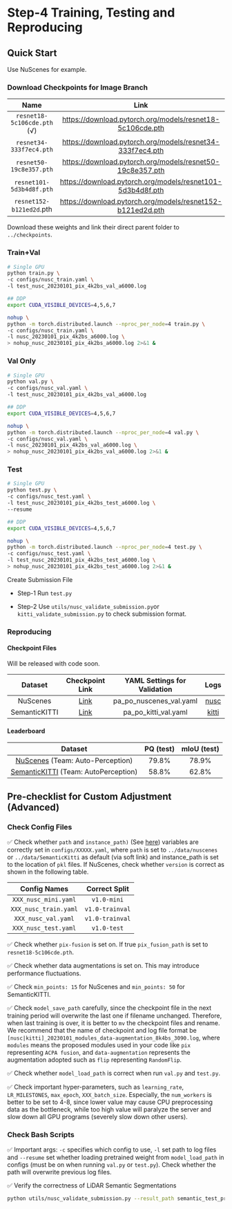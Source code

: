 # Step-4 Training, Testing and Reproducing

## Quick Start

Use NuScenes for example.

### Download Checkpoints for Image Branch

|            Name             |                            Link                            |
| :-------------------------: | :--------------------------------------------------------: |
| `resnet18-5c106cde.pth` (√) | https://download.pytorch.org/models/resnet18-5c106cde.pth  |
|   `resnet34-333f7ec4.pth`   | https://download.pytorch.org/models/resnet34-333f7ec4.pth  |
|   `resnet50-19c8e357.pth`   | https://download.pytorch.org/models/resnet50-19c8e357.pth  |
|  `resnet101-5d3b4d8f.pth`   | https://download.pytorch.org/models/resnet101-5d3b4d8f.pth |
|  `resnet152-b121ed2d`.pth   | https://download.pytorch.org/models/resnet152-b121ed2d.pth |

Download these weights and link their direct parent folder to `../checkpoints`.

### Train+Val

```bash
# Single GPU
python train.py \
-c configs/nusc_train.yaml \
-l test_nusc_20230101_pix_4k2bs_val_a6000.log

## DDP
export CUDA_VISIBLE_DEVICES=4,5,6,7

nohup \
python -m torch.distributed.launch --nproc_per_node=4 train.py \
-c configs/nusc_train.yaml \
-l nusc_20230101_pix_4k2bs_a6000.log \
> nohup_nusc_20230101_pix_4k2bs_a6000.log 2>&1 &
```



### Val Only

```bash
# Single GPU
python val.py \
-c configs/nusc_val.yaml \
-l test_nusc_20230101_pix_4k2bs_val_a6000.log

## DDP
export CUDA_VISIBLE_DEVICES=4,5,6,7

nohup \
python -m torch.distributed.launch --nproc_per_node=4 val.py \
-c configs/nusc_val.yaml \
-l nusc_20230101_pix_4k2bs_val_a6000.log \
> nohup_nusc_20230101_pix_4k2bs_val_a6000.log 2>&1 &
```



### Test

```bash
# Single GPU
python test.py \
-c configs/nusc_test.yaml \
-l test_nusc_20230101_pix_4k2bs_test_a6000.log \
--resume

## DDP
export CUDA_VISIBLE_DEVICES=4,5,6,7

nohup \
python -m torch.distributed.launch --nproc_per_node=4 test.py \
-c configs/nusc_test.yaml \
-l test_nusc_20230101_pix_4k2bs_test_a6000.log \
> nohup_nusc_20230101_pix_4k2bs_test_a6000.log 2>&1 &
```



Create Submission File 

- Step-1 Run `test.py`

- Step-2 Use `utils/nusc_validate_submission.py`or `kitti_validate_submission.py` to check submission format.

### Reproducing

#### Checkpoint Files

Will be released with code soon.

|    Dataset    |                       Checkpoint Link                        | YAML Settings for Validation |               Logs                |
| :-----------: | :----------------------------------------------------------: | :--------------------------: | :-------------------------------: |
|   NuScenes    | [Link](https://github.com/zhangzw12319/lcps_weights/blob/main/NuScenes/nusc_79.8.pt) |   pa_po_nuscenes_val.yaml    |  [nusc](logs/nohup_nusc_val.log)  |
| SemanticKITTI | [Link](https://github.com/zhangzw12319/lcps_weights/blob/main/SemanticKITTI/kitti_61.6pq.pt) |     pa_po_kitti_val.yaml     | [kitti](logs/nohup_kitti_val.log) |



#### Leaderboard

|                           Dataset                            | PQ (test) | mIoU (test) |
| :----------------------------------------------------------: | :-------: | :---------: |
| [NuScenes](https://eval.ai/web/challenges/challenge-page/1243/leaderboard/3127) (Team: Auto-Perception) |   79.8%   |    78.9%    |
| [SemanticKITTI](https://codalab.lisn.upsaclay.fr/competitions/7092#results) (Team: AutoPerception) |   58.8%   |    62.8%    |



## Pre-checklist for Custom Adjustment (Advanced)

### Check Config Files

:white_check_mark: Check whether `path` and `instance_path)` (See [here](https://github.com/zhangzw12319/lcps/blob/main/docs/prepare_nusc.md)) variables are correctly set in `configs/XXXXX.yaml`, where `path` is set to `../data/nuscenes` or `../data/SemanticKitti` as default (via soft link) and instance_path is set to the location of `pkl` files. If NuScenes, check whether `version` is correct as shown in the following table.

|     Config Names      |  Correct Split  |
| :-------------------: | :-------------: |
| `XXX_nusc_mini.yaml`  |   `v1.0-mini`   |
| `XXX_nusc_train.yaml` | `v1.0-trainval` |
|  `XXX_nusc_val.yaml`  | `v1.0-trainval` |
| `XXX_nusc_test.yaml`  |   `v1.0-test`   |

:white_check_mark: Check whether `pix-fusion` is set on. If true `pix_fusion_path` is set to `resnet18-5c106cde.pth`.

:white_check_mark: Check whether data augmentations is set on. This may introduce performance fluctuations.

:white_check_mark: Check `min_points: 15` for NuScenes and `min_points: 50` for SemanticKITTI.

:white_check_mark: Check `model_save_path` carefully, since the checkpoint file in the next training period will overwrite the last one if filename unchanged. Therefore, when last training is over, it is better to `mv` the checkpoint files and rename. We recommend that the name of checkpoint and log file format be `[nusc|kitti]_20230101_modules_data-augmentation_8k4bs_3090.log`, where  `modules` means the proposed modules used in your code like `pix` representing `ACPA fusion`, and `data-augmentation` represents the augmentation adopted such as `flip` representing `RandomFlip`.

:white_check_mark: Check whether `model_load_path` is correct when run `val.py` and `test.py`.

:white_check_mark: Check important hyper-parameters, such as `learning_rate`, `LR_MILESTONES`, `max_epoch`, `XXX_batch_size`. Especially, the `num_workers` is better to be set to 4-8, since lower value may cause CPU preprocessing data as the bottleneck, while too high value will paralyze the server and slow down all GPU programs (severely slow down other users).

### Check Bash Scripts

:white_check_mark: Important args: `-c` specifies which config to use, `-l` set path to log files and `--resume` set whether loading pretrained weight from `model_load_path` in configs (must be on when running `val.py` or `test.py`). Check whether the path will overwrite previous log files.

:white_check_mark: Verify the correctness of LiDAR Semantic Segmentations

```bash
python utils/nusc_validate_submission.py --result_path semantic_test_preds/ --eval_set test --dataroot path_to_test_set --version v1.0-test --verbose True --zip_out ./ 
```













